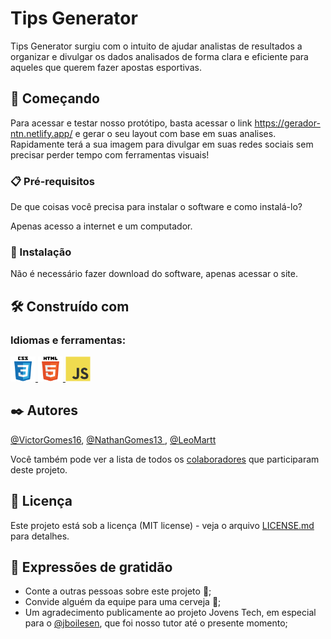 # Tips Generator

Tips Generator surgiu com o intuito de ajudar analistas de resultados a organizar e divulgar os dados analisados de forma clara e eficiente para aqueles que querem
fazer apostas esportivas. 

## 🚀 Começando

Para acessar e testar nosso protótipo, basta acessar o link https://gerador-ntn.netlify.app/ e gerar o seu layout com base em suas analises. Rapidamente terá a sua imagem para divulgar em suas redes sociais sem precisar perder tempo com ferramentas visuais!

### 📋 Pré-requisitos

De que coisas você precisa para instalar o software e como instalá-lo?

Apenas acesso a internet e um computador. 

### 🔧 Instalação

Não é necessário fazer download do software, apenas acessar o site.


## 🛠️ Construído com

<h3 align="left">Idiomas e ferramentas:</h3>
<p align="left"> <a href="https://www.w3schools.com/css/" target="_blank" rel="noreferrer"> <img src="https://raw.githubusercontent.com/devicons/devicon/master/icons/css3/css3-original-wordmark.svg" alt="css3" width="40" height="40"/> </a> <a href="https:// www.w3.org/html/" target="_blank" rel="noreferrer"> <img src="https://raw.githubusercontent.com/devicons/devicon/master/icons/html5/html5-original-wordmark.svg" alt="html5" width="40" height="40"/> </a> <a href="https://developer.mozilla.org/en-US/docs/Web/JavaScript" target ="_blank" rel="noreferrer"> <img src="https://raw.githubusercontent.com/devicons/devicon/master/icons/javascript/javascript-original.svg" alt="javascript" width="40" height="40"/ > </a> </p>

## ✒️ Autores

[@VictorGomes16](https://github.com/VictorGomes16/), [@NathanGomes13 ](https://github.com/NathanGomes13/), [@LeoMartt](https://github.com/LeoMartt/)



Você também pode ver a lista de todos os [colaboradores](https://github.com/VictorGomes16/ProjetoTips/graphs/contributors) que participaram deste projeto.

## 📄 Licença

Este projeto está sob a licença (MIT license) - veja o arquivo [LICENSE.md](https://github.com/VictorGomes16/ProjetoTips/blob/main/LICENSE) para detalhes.

## 🎁 Expressões de gratidão

* Conte a outras pessoas sobre este projeto 📢;
* Convide alguém da equipe para uma cerveja 🍺;
* Um agradecimento publicamente ao projeto Jovens Tech, em especial para o [@jboilesen](https://github.com/jboilesen/), que foi nosso tutor até o presente momento;
